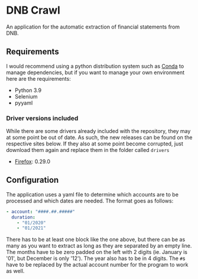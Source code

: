 # DNB Crawl

An application for the automatic extraction of financial statements from DNB.

## Requirements

I would recommend using a python distribution system such as [Conda](https://docs.conda.io/en/latest/miniconda.html) to manage dependencies, but if you want to manage your own environment here are the requirements:

- Python 3.9
- Selenium
- pyyaml

### Driver versions included

While there are some drivers already included with the repository, they may at some point be out of date. As such, the new releases can be found on the respective sites below. If they also at some point become corrupted, just download them again and replace them in the folder called `drivers`

- [Firefox](https://github.com/mozilla/geckodriver/releases): 0.29.0

## Configuration

The application uses a yaml file to determine which accounts are to be processed and which dates are needed. The format goes as follows:

```yaml
- account: "####.##.#####"
  duration:
    - "01/2020"
    - "01/2021"

```

There has to be at least one block like the one above, but there can be as many as you want to extract as long as they are separated by an empty line. The months have to be zero padded on the left with 2 digits (ie. January is '01', but December is only '12'). The year also has to be in 4 digits. The `#`s have to be replaced by the actual account number for the program to work as well.
